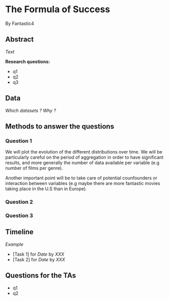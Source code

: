 # The Formula of Success
By Fantastic4

## Abstract
_Text_

**Research questions:**
- q1
- q2
- q3

## Data
_Which datasets ? Why ?_

## Methods to answer the questions
### Question 1
We will plot the evolution of the different distributions over time. We will be particularly careful on the period of aggregation in order to have significant results, and more generally the number of data available per variable (e.g number of films per genre).

Another important point will be to take care of potential counfounders or interaction between variables (e.g maybe there are more fantastic movies taking place in the U.S than in Europe).

### Question 2
### Question 3

## Timeline
_Example_
- [Task 1] for _Date_ by _XXX_
- [Task 2] for _Date_ by _XXX_

## Questions for the TAs
- q1
- q2